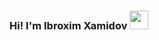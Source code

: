### Hi! I'm Ibroxim Xamidov <img src="https://media.giphy.com/media/hvRJCFzcasrR4ia7z/giphy.gif" width="30"></img>
